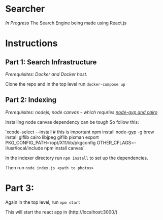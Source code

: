 # Searcher
*In Progress* The Search Engine being made using React.js

# Instructions

## Part 1: Search Infrastructure

_Prerequisites: Docker and Docker host._

Clone the repo and in the top level run `docker-compose up`

## Part 2: Indexing

_Prerequisites: nodejs; node canvas - which requries [node-gyp and cairo](https://github.com/Automattic/node-canvas#installation)_

Installing node canvas dependency can be tough So follow this:

'xcode-select --install # this is important 
npm install node-gyp -g
brew install giflib cairo libjpeg giflib pixman
export PKG_CONFIG_PATH=/opt/X11/lib/pkgconfig
OTHER_CFLAGS=-I/usr/local/include npm install canvas`

In the indexer directory run `npm install` to set up the dependencies.

Then run `node index.js <path to photos>`

# Part 3: 

Again in the top level, run `npm start` 

This will start the react app in (http://localhost:3000/)

